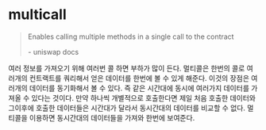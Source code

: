 # multicall

> Enables calling multiple methods in a single call to the contract
>
> \- uniswap docs

여러 정보를 가져오기 위해 여러번 콜 하면 부하가 많이 든다. 멀티콜은 한번의 콜로 여러개의 컨트랙트를 쿼리해서 얻은 데이터를 한번에 볼 수 있게 해준다. 이것의 장점은 여러개의 데이터를 동기화해서 볼 수 있다. 즉 같은 시간대에 동시에 여러가지 데이터를 가져올 수 있다는 것이다. 만약 하나씩 개별적으로 호출한다면 제일 처음 호출한 데이터와 그이후에 호출한 데이터들은 시간대가 달라서 동시간대의 데이터를 비교할 수 없다. 멀티콜을 이용하면 동시간대의 데이터들을 가져와 한번에 보여준다.

